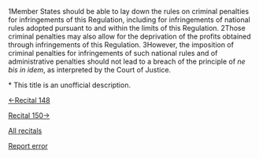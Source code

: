 
1Member States should be able to lay down the rules on criminal penalties for infringements of this Regulation, including for infringements of national rules adopted pursuant to and within the limits of this Regulation. 2Those criminal penalties may also allow for the deprivation of the profits obtained through infringements of this Regulation. 3However, the imposition of criminal penalties for infringements of such national rules and of administrative penalties should not lead to a breach of the principle of *ne bis in idem*, as interpreted by the Court of Justice.


\* This title is an unofficial description.




[←Recital 148](https://gdpr-info.eu/recitals/no-148/ "148 - Penalties")


[Recital 150→](https://gdpr-info.eu/recitals/no-150/ "150 - Administrative Fines")


[All recitals](https://gdpr-info.eu/recitals/)

[Report error](https://gdpr-info.eu/gf/?TB_iframe=true&height=306 "Your message")

